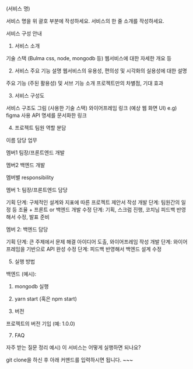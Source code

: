 (서비스 명)

서비스 명을 위 괄호 부분에 작성하세요.
서비스의 한 줄 소개를 작성하세요.


서비스 구성 안내

1. 서비스 소개

기술 스택 (Bulma css, node, mongodb 등)
웹서비스에 대한 자세한 개요 등


2. 서비스 주요 기능 설명
웹서비스의 유용성, 편의성 및 시각화의 실용성에 대한 설명

주요 기능 (주된 활용성) 및 서브 기능 소개
프로젝트만의 차별점, 기대 효과


3. 서비스 구성도

서비스 구조도 그림 (사용한 기술 스택)
와이어프레임 링크 (예상 웹 화면 UI) e.g) figma 사용
API 명세를 문서화한 링크


4. 프로젝트 팀원 역할 분담



이름
담당 업무




멤버1
팀장/프론트엔드 개발


멤버2
백엔드 개발



멤버별 responsibility

멤버 1: 팀장/프론트엔드 담당


기획 단계: 구체적인 설계와 지표에 따른 프로젝트 제안서 작성
개발 단계: 팀원간의 일정 등 조율 + 프론트 or 백엔드 개발
수정 단계: 기획, 스크럼 진행, 코치님 피드백 반영해서 수정, 발표 준비


멤버 2: 백엔드 담당


기획 단계: 큰 주제에서 문제 해결 아이디어 도출, 와이어프레임 작성
개발 단계: 와이어프레임을 기반으로 API 완성
수정 단계: 피드백 반영해서 백엔드 설계 수정


5. 실행 방법

백엔드 (예시):
1. mongodb 실행
2. yarn start (혹은 npm start)



6. 버전

프로젝트의 버전 기입 (예: 1.0.0)


7. FAQ

자주 받는 질문 정리
예시) 이 서비스는 어떻게 실행하면 되나요?

git clone을 하신 후 아래 커맨드를 입력하시면 됩니다. ~~~
